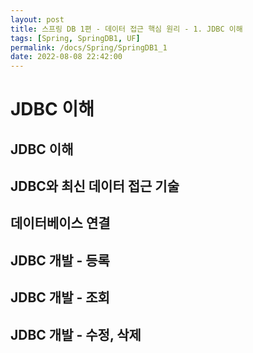 ```yaml
---
layout: post
title: 스프링 DB 1편 - 데이터 접근 핵심 원리 - 1. JDBC 이해
tags: [Spring, SpringDB1, UF]
permalink: /docs/Spring/SpringDB1_1
date: 2022-08-08 22:42:00
---
```

# JDBC 이해

## JDBC 이해
## JDBC와 최신 데이터 접근 기술
## 데이터베이스 연결
## JDBC 개발 - 등록
## JDBC 개발 - 조회
## JDBC 개발 - 수정, 삭제